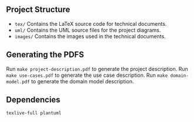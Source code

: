 ## Project Structure

- `tex/`
  Contains the LaTeX source code for technical documents.
- `uml/`
  Contains the UML source files for the project diagrams.
- `images/`
    Contains the images used in the technical documents.

## Generating the PDFS

Run `make project-description.pdf` to generate the project description.
Run `make use-cases.pdf` to generate the use case description.
Run `make domain-model.pdf` to generate the domain model description.

## Dependencies

`texlive-full plantuml`
